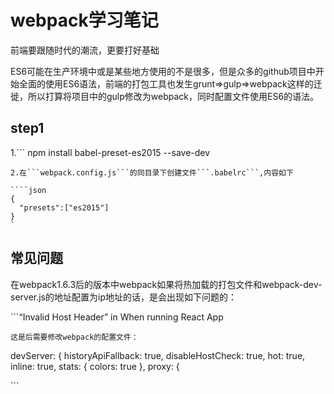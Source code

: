 # webpack学习笔记

前端要跟随时代的潮流，更要打好基础

ES6可能在生产环境中或是某些地方使用的不是很多，但是众多的github项目中开始全面的使用ES6语法，前端的打包工具也发生grunt=&gt;gulp=&gt;webpack这样的迁徙，所以打算将项目中的gulp修改为webpack，同时配置文件使用ES6的语法。

## step1

1.\`\`\` npm install babel-preset-es2015 --save-dev

```text
2.在```webpack.config.js```的同目录下创建文件```.babelrc```,内容如下

````json
{
  "presets":["es2015"]
}
`
```

## 常见问题

在webpack1.6.3后的版本中webpack如果将热加载的打包文件和webpack-dev-server.js的地址配置为ip地址的话，是会出现如下问题的：

\`\`\`“Invalid Host Header” in When running React App

```text
这是后需要修改webpack的配置文件：
```

devServer: { historyApiFallback: true, disableHostCheck: true, hot: true, inline: true, stats: { colors: true }, proxy: {

\`\`\`

